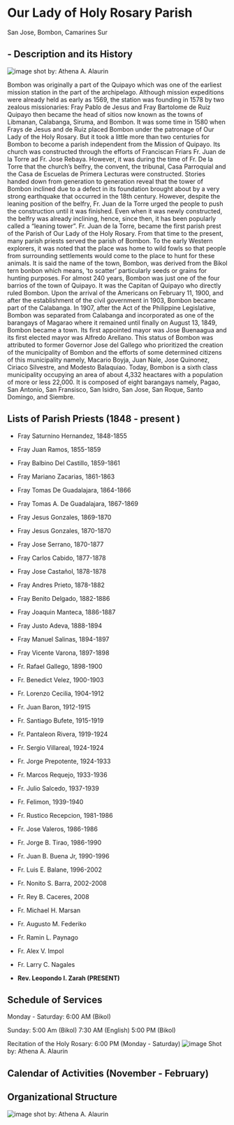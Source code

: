 # Our Lady of Holy Rosary Parish 
San Jose, Bombon, Camarines Sur 


## - Description and its History 


![image](https://github.com/athnalrn/github.io/assets/150888286/26a2dc5c-c2ae-4987-833d-ffacd2de0cdb)
shot by: Athena A. Alaurin


Bombon was originally a part of the Quipayo which was one of the earliest mission station in the part of the archipelago. Although mission expeditions were already held as early as 1569, the station was founding in 1578 by two zealous missionaries: Fray Pablo de Jesus and Fray Bartolome de Ruiz Quipayo then became the head of sitios now known as the towns of Libmanan, Calabanga, Siruma, and Bombon. It was some time in 1580 when Frays de Jesus and de Ruiz placed Bombon under the patronage of Our Lady of the Holy Rosary. But it took a little more than two centuries for Bombon to become a parish independent from the Mission of Quipayo. 
Its church was constructed through the efforts of Franciscan Friars Fr. Juan de la Torre ad Fr. Jose Rebaya. However, it was during the time of Fr. De la Torre that the church’s belfry, the convent, the tribunal, Casa Parroquial and the Casa de Escuelas de Primera Lecturas were constructed. Stories handed down from generation to generation reveal that the tower of Bombon inclined due to a defect in its foundation brought about by a very strong earthquake that occurred in the 18th century. However, despite the leaning position of the belfry, Fr. Juan de la Torre urged the people to push the construction until it was finished. Even when it was newly constructed, the belfry was already inclining, hence, since then, it has been popularly called a “leaning tower”. Fr. Juan de la Torre, became the first parish prest of the Parish of Our Lady of the Holy Rosary. 
From that time to the present, many parish priests served the parish of Bombon. To the early Western explorers, it was noted that the place was home to wild fowls so that people from surrounding settlements would come to the place to hunt for these animals. It is said the name of the town, Bombon, was derived from the Bikol tern bonbon which means, ‘to scatter’ particularly seeds or grains for hunting purposes. For almost 240 years, Bombon was just one of the four barrios of the town of Quipayo. It was the Capitan of Quipayo who directly ruled Bombon. Upon the arrival of the Americans on February 11, 1900, and after the establishment of the civil government in 1903, Bombon became part of the Calabanga. In 1907, after the Act of the Philippine Legislative, Bombon was separated from Calabanga and incorporated as one of the barangays of Magarao where it remained until finally on August 13, 1849, Bombon became a town. Its first appointed mayor was Jose Buenaagua and its first elected mayor was Alfredo Arellano. 
This status of Bombon was attributed to former Governor Jose del Gallego who prioritized the creation of the municipality of Bombon and the efforts of some determined citizens of this municipality namely, Macario Boyja, Juan Nale, Jose Quinonez, Ciriaco Silvestre, and Modesto Balaquiao. Today, Bombon is a sixth class municipality occupying an area of about 4,332 heactares with a population of more or less 22,000. It is composed of eight barangays namely, Pagao, San Antonio, San Fransisco, San Isidro, San Jose, San Roque, Santo Domingo, and Siembre. 


## Lists of Parish Priests (1848 - present )

- Fray Saturnino Hernandez, 1848-1855

- Fray Juan Ramos, 1855-1859 

- Fray Balbino Del Castillo, 1859-1861 

- Fray Mariano Zacarias, 1861-1863

- Fray Tomas De Guadalajara, 1864-1866 

- Fray Tomas A. De Guadalajara, 1867-1869 

- Fray Jesus Gonzales, 1869-1870 

- Fray Jesus Gonzales, 1870-1870 

- Fray Jose Serrano, 1870-1877 

- Fray Carlos Cabido, 1877-1878

- Fray Jose Castañol, 1878-1878  

- Fray Andres Prieto, 1878-1882

- Fray Benito Delgado, 1882-1886 

- Fray Joaquin Manteca, 1886-1887 

- Fray Justo Adeva, 1888-1894

- Fray Manuel Salinas, 1894-1897 

- Fray Vicente Varona, 1897-1898

- Fr. Rafael Gallego, 1898-1900

- Fr. Benedict Velez, 1900-1903

- Fr. Lorenzo Cecilia, 1904-1912 

- Fr. Juan Baron, 1912-1915 

- Fr. Santiago Bufete, 1915-1919 

- Fr. Pantaleon Rivera, 1919-1924

- Fr. Sergio Villareal, 1924-1924

- Fr. Jorge Prepotente, 1924-1933 

- Fr. Marcos Requejo, 1933-1936

- Fr. Julio Salcedo, 1937-1939 

- Fr. Felimon, 1939-1940

- Fr. Rustico Recepcion, 1981-1986
  
- Fr. Jose Valeros, 1986-1986

- Fr. Jorge B. Tirao, 1986-1990

- Fr. Juan B. Buena Jr, 1990-1996 

- Fr. Luis E. Balane, 1996-2002 

- Fr. Nonito S. Barra, 2002-2008

- Fr. Rey B. Caceres, 2008

- Fr. Michael H. Marsan 

- Fr. Augusto M. Federiko 

- Fr. Ramin L. Paynago 

- Fr. Alex V. Impol

- Fr. Larry C. Nagales

- **Rev. Leopondo I. Zarah (PRESENT)**


## Schedule of Services 

Monday - Saturday: 6:00 AM (Bikol) 

Sunday: 5:00 Am (Bikol)
        7:30 AM (English)
        5:00 PM (Bikol)

Recitation of the Holy Rosary: 6:00 PM (Monday - Saturday)          ![image](https://github.com/athnalrn/github.io/assets/150888286/2191eb11-2927-4a8f-bb3f-5b332bd986d6) Shot by: Athena A. Alaurin

## Calendar of Activities (November - February) 

































## Organizational Structure 

![image](https://github.com/athnalrn/github.io/assets/150888286/61536f9f-08e2-4979-ad6b-025e25db587f)
shot by: Athena A. Alaurin 






